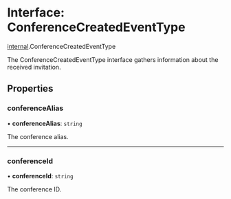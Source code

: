 # Interface: ConferenceCreatedEventType

[internal](../modules/internal.md).ConferenceCreatedEventType

The ConferenceCreatedEventType interface gathers information about the received invitation.

## Properties

### conferenceAlias

• **conferenceAlias**: `string`

The conference alias.

___

### conferenceId

• **conferenceId**: `string`

The conference ID.
